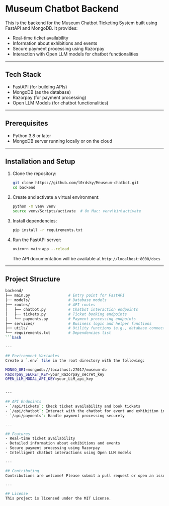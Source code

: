 # Museum Chatbot Backend

This is the backend for the Museum Chatbot Ticketing System built using FastAPI and MongoDB. It provides:
- Real-time ticket availability
- Information about exhibitions and events
- Secure payment processing using Razorpay
- Interaction with Open LLM models for chatbot functionalities

---

## Tech Stack
- FastAPI (for building APIs)
- MongoDB (as the database)
- Razorpay (for payment processing)
- Open LLM Models (for chatbot functionalities)

---

## Prerequisites
- Python 3.8 or later
- MongoDB server running locally or on the cloud

---

## Installation and Setup
1. Clone the repository:
    ```bash
    git clone https://github.com/l0rdsky/Meuseum-chatbot.git
    cd backend
    ```

2. Create and activate a virtual environment:
    ```bash
    python -m venv venv
    source venv/Scripts/activate  # On Mac: venv\bin\activate
    ```

3. Install dependencies:
    ```bash
    pip install -r requirements.txt
    ```

4. Run the FastAPI server:
    ```bash
    uvicorn main:app --reload
    ```
    The API documentation will be available at `http://localhost:8000/docs`

---

## Project Structure

```bash
backend/
├── main.py                 # Entry point for FastAPI
├── models/                 # Database models
├── routes/                 # API routes
│   ├── chatbot.py          # Chatbot interaction endpoints
│   ├── tickets.py          # Ticket booking endpoints
│   └── payments.py         # Payment processing endpoints
├── services/               # Business logic and helper functions
├── utils/                  # Utility functions (e.g., database connection)
└── requirements.txt        # Dependencies list
```bash

---

## Environment Variables
Create a `.env` file in the root directory with the following:

MONGO_URI=mongodb://localhost:27017/museum-db 
Razorpay_SECRET_KEY=your_Razorpay_secret_key 
OPEN_LLM_MODAL_API_KEY=your_LLM_api_key


---

## API Endpoints
- `/api/tickets`: Check ticket availability and book tickets
- `/api/chatbot`: Interact with the chatbot for event and exhibition information
- `/api/payments`: Handle payment processing securely

---

## Features
- Real-time ticket availability
- Detailed information about exhibitions and events
- Secure payment processing using Razorpay
- Intelligent chatbot interactions using Open LLM models

---

## Contributing
Contributions are welcome! Please submit a pull request or open an issue for suggestions.

---

## License
This project is licensed under the MIT License.


